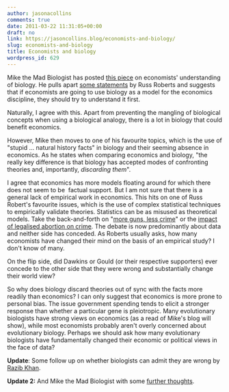 ```yaml
---
author: jasonacollins
comments: true
date: 2011-03-22 11:31:05+00:00
draft: no
link: https://jasoncollins.blog/economists-and-biology/
slug: economists-and-biology
title: Economists and biology
wordpress_id: 629
---
```


Mike the Mad Biologist has posted [this piece](http://scienceblogs.com/mikethemadbiologist/2011/03/21/when-economists-misunderstand/) on economists' understanding of biology. He pulls apart [some statements](http://cafehayek.com/2011/01/what-is-economics-good-for.html) by Russ Roberts and suggests that if economists are going to use biology as a model for the economics discipline, they should try to understand it first.

Naturally, I agree with this. Apart from preventing the mangling of  biological concepts when using a biological analogy, there is a lot in biology that could  benefit economics.

However, Mike then moves to one of his favourite topics, which is the use of "stupid ... natural history facts" in biology and their seeming absence in economics. As he states when comparing economics and biology, "the really key difference is that biology has accepted modes of confronting theories and, importantly, _discarding them_".

I agree that economics has more models floating around for which there does not seem to be  factual support. But I am not sure that there is a general lack of empirical work in economics. This hits on one of Russ Robert's favourite issues, which is the use of complex statistical  techniques to empirically validate theories. Statistics can be as misused as theoretical models. Take the back-and-forth on "[more guns, less crime](http://en.wikipedia.org/wiki/More_Guns,_Less_Crime)" or the [impact of legalised abortion on crime](http://en.wikipedia.org/wiki/The_Impact_of_Legalized_Abortion_on_Crime). The debate is now predominantly about data and neither side has conceded. As Roberts usually asks, how many economists have changed their mind on the basis of an empirical study? I don't know of many.

On the flip side, did Dawkins or Gould (or their respective supporters)  ever concede to the other side that they were wrong and substantially change  their world view?

So why does biology discard theories out of sync with the facts more readily than economics? I can only suggest that economics is more prone to personal bias. The issue government spending tends to elicit a stronger response than whether a particular gene is pleiotropic. Many evolutionary biologists have strong views on economics (as a read of Mike's blog will show), while most economists probably aren't overly concerned about evolutionary biology. Perhaps we should ask how many evolutionary biologists have fundamentally changed their economic or political views in the face of data?

**Update**: Some follow up on whether biologists can admit they are wrong by [Razib Khan](http://blogs.discovermagazine.com/gnxp/2011/03/can-biologists-admit-they-are-wrong/).

**Update 2:** And Mike the Mad Biologist with some [further thoughts](http://scienceblogs.com/mikethemadbiologist/2011/03/24/can-biologists-admit-we-are-wr/).

